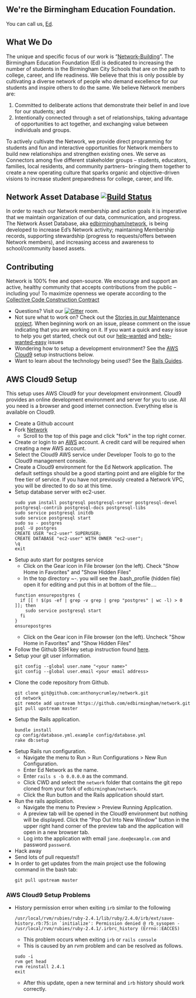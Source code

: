 ## We're the Birmingham Education Foundation.
You can call us, [Ed](http://edbirmingham.org).

## What We Do
The unique and specific focus of our work is “[Network-Building](https://www.youtube.com/watch?v=OI0qip6XlZc)”. The Birmingham Education Foundation (Ed) is dedicated to increasing the number of students in the Birmingham City Schools that are on the path to college, career, and life readiness. We believe that this is only possible by cultivating a diverse network of people who demand excellence for our students and inspire others to do the same. We believe Network members are:

1. Committed to deliberate actions that demonstrate their belief in and love for our students; and
2. Intentionally connected through a set of relationships, taking advantage of opportunities to act together, 
and exchanging value between individuals and groups. 

To actively cultivate the Network, we provide direct programming for students and fun and interactive opportunities for Network members to build new relationships and strengthen existing ones. We serve as Connectors among five different stakeholder groups – students, educators, families, local residents, and community partners– bringing them together to create a new operating culture that sparks organic and objective-driven visions to increase student preparedness for college, career, and life.

## Network Asset Database [![Build Status](https://travis-ci.org/edbirmingham/network.svg)](https://travis-ci.org/edbirmingham/network)
In order to reach our Network membership and action goals it is imperative that we maintain organization of our data, communication, and progress. The Network Asset Database, aka [edbirmingham/network](https://github.com/edbirmingham/network), is being developed to increase Ed’s Network activity; maintaining Membership records, supporting stewardship (progress to requests/offers between Network members), and increasing access and awareness to school/community based assets.

## Contributing
Network is 100% free and open-source. We encourage and support an active, healthy community that accepts contributions from the public – including you!  To maximize openness we operate according to the [Collective Code Construction Contract](c4.md)
* Questions? Visit our [![Gitter](https://badges.gitter.im/Join%20Chat.svg)](https://gitter.im/edbirmingham/network?utm_source=badge&utm_medium=badge&utm_campaign=pr-badge) room.
* Not sure what to work on?  Check out the [Stories in our Maintenance project](https://github.com/edbirmingham/network/projects/3).  When beginning work on an issue, please comment on the issue indicating that you are working on it. If you want a quick and easy issue to help you get started, check out out our [help-wanted](https://github.com/edbirmingham/network/projects/3?card_filter_query=label%3Ahelp-wanted) and [help-wanted-easy](https://github.com/edbirmingham/network/projects/3?card_filter_query=label%3Ahelp-wanted-easy) issues
* Wondering how to setup a development environment?  See the [AWS Cloud9](#aws-cloud9-setup) setup instructions below.
* Want to learn about the technology being used?  See the [Rails Guides](http://guides.rubyonrails.org/).

## AWS Cloud9 Setup
This setup uses AWS Cloud9 for your development environment.  Cloud9 provides an online development environment and server for you to use.  All you need is a browser and good internet connection.  Everything else is available on Cloud9.
* Create a Github account
* Fork [Network](https://github.com/edbirmingham/network)
  * Scroll to the top of this page and click "fork" in the top right corner. 
* Create or login to an [AWS](https://aws.amazon.com) account.  A credit card will be required when creating a new AWS account.
* Select the Cloud9 AWS service under Developer Tools to go to the Cloud9 management console.
* Create a Cloud9 environment for the Ed Network application.  The default settings should be a good starting point and are eligible for the free tier of service.  If you have not previously created a Network VPC, you will be directed to do so at this time.
* Setup database server with ec2-user.
  ```
  sudo yum install postgresql postgresql-server postgresql-devel postgresql-contrib postgresql-docs postgresql-libs
  sudo service postgresql initdb
  sudo service postgresql start
  sudo su - postgres
  psql -U postgres
  CREATE USER "ec2-user" SUPERUSER;
  CREATE DATABASE "ec2-user" WITH OWNER "ec2-user";
  \q
  exit
  ```
* Setup auto start for postgres service
  * Click on the Gear icon in File browser (on the left). Check "Show Home in Favorites" and "Show Hidden Files"
  * In the top directory ~-. you will see the .bash_profile (hidden file) open it for editing and put this in at bottom of the file....
  ```
  function ensurepostgres {
    if [[ ! $(ps -ef | grep -v grep | grep "postgres" | wc -l) > 0 ]]; then
      sudo service postgresql start
    fi
  }
  ensurepostgres
  ```
  * Click on the Gear icon in File browser (on the left). Uncheck "Show Home in Favorites" and "Show Hidden Files"
* Follow the Github SSH key setup instruction found [here](https://help.github.com/articles/generating-a-new-ssh-key-and-adding-it-to-the-ssh-agent/#platform-linux).
* Setup your git user information.
  ```
  git config --global user.name "<your name>"
  git config --global user.email <your email address>
  ```
* Clone the code repository from Github.
  ```
  git clone git@github.com:anthonycrumley/network.git
  cd network
  git remote add upstream https://github.com/edbirmingham/network.git
  git pull upstream master
  ```
* Setup the Rails application.
  ```
  bundle install
  cp config/database.yml.example config/database.yml
  rake db:setup
  ```
* Setup Rails run configuration.
  * Navigate the menu to Run > Run Configurations > New Run Configuration.
  * Enter Ed Network as the name.
  * Enter `rails s -b 0.0.0.0` as the command.
  * Click CWD and select the `network` folder that contains the git repo cloned from your fork of `edbirmingham/network`.
  * Click the Run button and the Rails application should start.
* Run the rails application.
  * Navigate the menu to Preview > Preview Running Application.
  * A preview tab will be opened in the Cloud9 environment but nothing will be displayed.  Click the "Pop Out Into New Window" button in the upper right hand corner of the preview tab and the application will open in a new browser tab.
  * Log into the application with email `jane.doe@example.com` and password `password`.
* Hack away
* Send lots of pull requests!!
* In order to get updates from the main project use the following command in the bash tab:
  ```
  git pull upstream master
  ```

### AWS Cloud9 Setup Problems
* History permission error when exiting `irb` similar to the following
  ```
  /usr/local/rvm/rubies/ruby-2.4.1/lib/ruby/2.4.0/irb/ext/save-history.rb:75:in `initialize': Permission denied @ rb_sysopen -   /usr/local/rvm/rubies/ruby-2.4.1/.irbrc_history (Errno::EACCES)
  ```
  * This problem occurs when exiting `irb` or `rails console`
  * This is caused by an rvm problem and can be resolved as follows.
  ```
  sudo -i
  rvm get head
  rvm reinstall 2.4.1
  exit
  ```
  * After this update, open a new terminal and `irb` history should work correctly.
